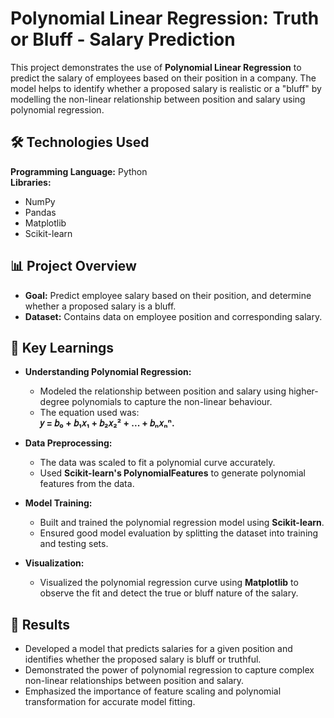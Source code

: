 # **Polynomial Linear Regression: Truth or Bluff - Salary Prediction**  
This project demonstrates the use of **Polynomial Linear Regression** to predict the salary of employees based on their position in a company. The model helps to identify whether a proposed salary is realistic or a "bluff" by modelling the non-linear relationship between position and salary using polynomial regression.

## **🛠 Technologies Used**  
**Programming Language:** Python  
**Libraries:**  
- NumPy  
- Pandas  
- Matplotlib  
- Scikit-learn  

## **📊 Project Overview**  
- **Goal:** Predict employee salary based on their position, and determine whether a proposed salary is a bluff.  
- **Dataset:** Contains data on employee position and corresponding salary.  

## **🔑 Key Learnings**  
- **Understanding Polynomial Regression:**  
  - Modeled the relationship between position and salary using higher-degree polynomials to capture the non-linear behaviour.  
  - The equation used was:  
    **𝑦 = 𝑏₀ + 𝑏₁𝑥₁ + 𝑏₂𝑥₂² + ... + 𝑏ₙ𝑥ₙⁿ.**  

- **Data Preprocessing:**  
  - The data was scaled to fit a polynomial curve accurately.  
  - Used **Scikit-learn's PolynomialFeatures** to generate polynomial features from the data.  

- **Model Training:**  
  - Built and trained the polynomial regression model using **Scikit-learn**.  
  - Ensured good model evaluation by splitting the dataset into training and testing sets.  

- **Visualization:**  
  - Visualized the polynomial regression curve using **Matplotlib** to observe the fit and detect the true or bluff nature of the salary.  

## **🚀 Results**  
- Developed a model that predicts salaries for a given position and identifies whether the proposed salary is bluff or truthful.  
- Demonstrated the power of polynomial regression to capture complex non-linear relationships between position and salary.  
- Emphasized the importance of feature scaling and polynomial transformation for accurate model fitting.
